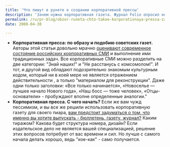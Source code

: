 ```yaml
---
title: 'Что пишут в рунете о создании корпоративной прессы'
description: 'Зачем нужна корпоративная газета. Журнал Folio опросил несколько ведущих специалистов в области корпоративных изданий на тему целей и задач корпоративной прессы как жанра. Например, Джеймс Гэйбл, директор по маркетингу издательства корпоративной прессы Petersen Custom Publishing, считает что «корпоративный журнал предоставляет вам возможность доставить свое маркетинговое послание до потребителя в контексте, который вы считаете идеальным". Другие эксперты также соглашаются, что корпоративная пресса - один из мощнейших инструментов пиара.'
permalink: /ru/pr-blog/obzor-runeta-chto-takoe-korporativnaya-pressa-zachem-ona-nuzhna-i-kak-ee-delat
date: 2008-04-30

---
```


<ul>
<li><strong>Корпоративная пресса: по образу и подобию советских газет.</strong> Авторы этой статьи довольно мрачно <a href="https://www.top-manager.ru/?a=1&amp;id=415">оценивают современное состояние российских корпоративных СМИ</a> и выполнение ими традиционных задач. Все корпоративные СМИ можно разделить на две категории: "Знай наших!" и "Не расстанусь с комсомолом!". И тот, и другой вид обладают подозрительно знакомым культурным кодом, который ни в коей мере не является отражением действительности , а только "материалом для реконструкции". Даже одни только заголовки: «Все только начинается», «Новоселье — лучшее начало Нового года», «Наш босс — тоже человек», «Отцы-основатели» - пробуждают вполне определенные аналогии."</li>
<li><strong>Корпоративная пресса. С чего начать?</strong> Если же вам чужд пессимизм, и вы все же решили использовать корпоративную газету для своего пиара, <a href="https://statja.ru/publik/korppress.html">вам предстоит задуматься о том, что именно вы хотите выпускать - бюллетень, газету, журнал?</a> Каким тиражом? Какова будет структура номера, дизайн? Если издательское дело не является вашей специализацией, решение этих вопросов потребует от вас времени и сил. Но лучше с самого начала делать хорошо, ведь "кое-как" - само получается. </li>
</ul>


